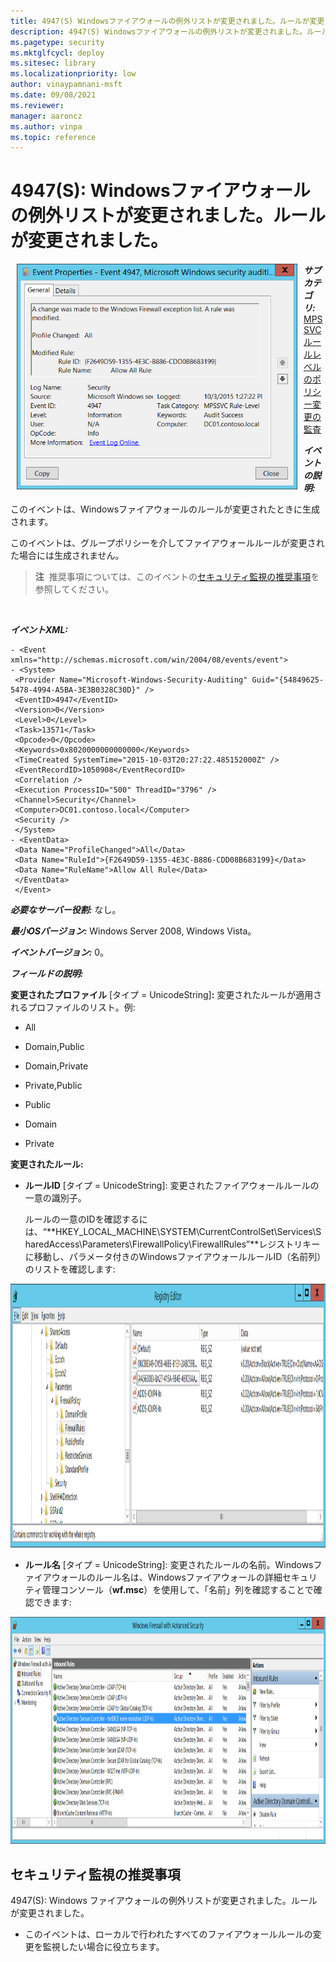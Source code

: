 ```yaml
---
title: 4947(S) Windowsファイアウォールの例外リストが変更されました。ルールが変更されました。
description: 4947(S) Windowsファイアウォールの例外リストが変更されました。ルールが変更されました。
ms.pagetype: security
ms.mktglfcycl: deploy
ms.sitesec: library
ms.localizationpriority: low
author: vinaypamnani-msft
ms.date: 09/08/2021
ms.reviewer: 
manager: aaroncz
ms.author: vinpa
ms.topic: reference
---
```


# 4947(S): Windowsファイアウォールの例外リストが変更されました。ルールが変更されました。

<img src="images/event-4947.png" alt="Event 4947 illustration" width="449" height="361" hspace="10" align="left" />

***サブカテゴリ:***&nbsp;[MPSSVCルールレベルのポリシー変更の監査](audit-mpssvc-rule-level-policy-change.md)

***イベントの説明:***

このイベントは、Windowsファイアウォールのルールが変更されたときに生成されます。

このイベントは、グループポリシーを介してファイアウォールルールが変更された場合には生成されません。

> **注**&nbsp;&nbsp;推奨事項については、このイベントの[セキュリティ監視の推奨事項](#security-monitoring-recommendations)を参照してください。

<br clear="all">

***イベントXML:***
```
- <Event xmlns="http://schemas.microsoft.com/win/2004/08/events/event">
- <System>
 <Provider Name="Microsoft-Windows-Security-Auditing" Guid="{54849625-5478-4994-A5BA-3E3B0328C30D}" /> 
 <EventID>4947</EventID> 
 <Version>0</Version> 
 <Level>0</Level> 
 <Task>13571</Task> 
 <Opcode>0</Opcode> 
 <Keywords>0x8020000000000000</Keywords> 
 <TimeCreated SystemTime="2015-10-03T20:27:22.485152000Z" /> 
 <EventRecordID>1050908</EventRecordID> 
 <Correlation /> 
 <Execution ProcessID="500" ThreadID="3796" /> 
 <Channel>Security</Channel> 
 <Computer>DC01.contoso.local</Computer> 
 <Security /> 
 </System>
- <EventData>
 <Data Name="ProfileChanged">All</Data> 
 <Data Name="RuleId">{F2649D59-1355-4E3C-B886-CDD08B683199}</Data> 
 <Data Name="RuleName">Allow All Rule</Data> 
 </EventData>
 </Event>

```

***必要なサーバー役割:*** なし。

***最小OSバージョン:*** Windows Server 2008, Windows Vista。

***イベントバージョン:*** 0。

***フィールドの説明:***

**変更されたプロファイル** \[タイプ = UnicodeString\]**:** 変更されたルールが適用されるプロファイルのリスト。例:

-   All

-   Domain,Public

-   Domain,Private

-   Private,Public

-   Public

-   Domain

-   Private

**変更されたルール:**

-   **ルールID** \[タイプ = UnicodeString\]: 変更されたファイアウォールルールの一意の識別子。

    ルールの一意のIDを確認するには、“**HKEY\_LOCAL\_MACHINE\\SYSTEM\\CurrentControlSet\\Services\\SharedAccess\\Parameters\\FirewallPolicy\\FirewallRules”**レジストリキーに移動し、パラメータ付きのWindowsファイアウォールルールID（名前列）のリストを確認します:

<img src="images/registry-editor-firewallrules.png" alt="Registry Editor FirewallRules key illustration" width="1412" height="422" />

-   **ルール名** \[タイプ = UnicodeString\]: 変更されたルールの名前。Windowsファイアウォールのルール名は、Windowsファイアウォールの詳細セキュリティ管理コンソール（**wf.msc**）を使用して、「名前」列を確認することで確認できます:

<img src="images/windows-firewall-with-advanced-security.png" alt="Windows Firewall with Advanced Security illustration" width="1082" height="363" />

## セキュリティ監視の推奨事項

4947(S): Windows ファイアウォールの例外リストが変更されました。ルールが変更されました。

-   このイベントは、ローカルで行われたすべてのファイアウォールルールの変更を監視したい場合に役立ちます。
